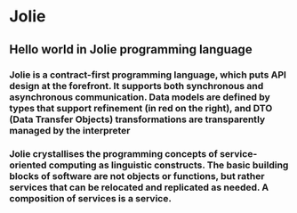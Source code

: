 # Jolie
## Hello world in Jolie programming language

### Jolie is a contract-first programming language, which puts API design at the forefront. It supports both synchronous and asynchronous communication. Data models are defined by types that support refinement (in red on the right), and DTO (Data Transfer Objects) transformations are transparently managed by the interpreter

### Jolie crystallises the programming concepts of service-oriented computing as linguistic constructs. The basic building blocks of software are not objects or functions, but rather services that can be relocated and replicated as needed. A composition of services is a service.
